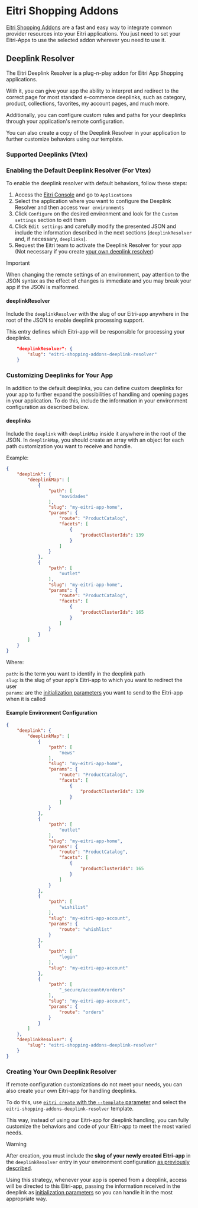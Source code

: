 # Eitri Shopping Addons
[Eitri Shopping Addons](https://github.com/eitri-tech/eitri-shopping-addons) are a fast and easy way to integrate common provider resources into your Eitri applications. You just need to set your Eitri-Apps to use the selected addon wherever you need to use it.

## Deeplink Resolver
The Eitri Deeplink Resolver is a plug-n-play addon for Eitri App Shopping applications.

With it, you can give your app the ability to interpret and redirect to the correct page for most standard e-commerce deeplinks, such as category, product, collections, favorites, my account pages, and much more.

Additionally, you can configure custom rules and paths for your deeplinks through your application's remote configuration.

You can also create a copy of the Deeplink Resolver in your application to further customize behaviors using our template.

### Supported Deeplinks (Vtex)


### Enabling the Default Deeplink Resolver (For Vtex)

To enable the deeplink resolver with default behaviors, follow these steps:

1. Access the [Eitri Console](https://console.eitri.tech/) and go to `Applications`
2. Select the application where you want to configure the Deeplink Resolver and then access `Your environments`
3. Click `Configure` on the desired environment and look for the `Custom settings` section to edit them
4. Click `Edit settings` and carefully modify the presented JSON and include the information described in the next sections (`deeplinkResolver` and, if necessary, `deeplinks`).
5. Request the Eitri team to activate the Deeplink Resolver for your app (Not necessary if you create [your own deeplink resolver](#creating-your-own-deeplink-resolver))

> [!IMPORTANT]
> When changing the remote settings of an environment, pay attention to the JSON syntax as the effect of changes is immediate and you may break your app if the JSON is malformed.

#### deeplinkResolver

Include the `deeplinkResolver` with the slug of our Eitri-app anywhere in the root of the JSON to enable deeplink processing support.

This entry defines which Eitri-app will be responsible for processing your deeplinks.

```json
    "deeplinkResolver": {
        "slug": "eitri-shopping-addons-deeplink-resolver"
    }
```

### Customizing Deeplinks for Your App

In addition to the default deeplinks, you can define custom deeplinks for your app to further expand the possibilities of handling and opening pages in your application. To do this, include the information in your environment configuration as described below.

#### deeplinks

Include the `deeplink` with `deeplinkMap` inside it anywhere in the root of the JSON. In `deeplinkMap`, you should create an array with an object for each path customization you want to receive and handle.

Example:

```json
{
    "deeplink": {
        "deeplinkMap": [
            {
                "path": [
                    "novidades"
                ],
                "slug": "my-eitri-app-home",
                "params": {
                    "route": "ProductCatalog",
                    "facets": [
                        {
                            "productClusterIds": 139
                        }
                    ]
                }
            },
            {
                "path": [
                    "outlet"
                ],
                "slug": "my-eitri-app-home",
                "params": {
                    "route": "ProductCatalog",
                    "facets": [
                        {
                            "productClusterIds": 165
                        }
                    ]
                }
            }
        ]
    }
}
```

Where:

`path`: is the term you want to identify in the deeplink path  
`slug`: is the slug of your app's Eitri-app to which you want to redirect the user  
`params`: are the [initialization parameters](https://cdn.83io.com.br/library/eitri-bifrost/doc/latest/classes/Bifrost.html#getInitializationInfos) you want to send to the Eitri-app when it is called

#### Example Environment Configuration

```json
{
    "deeplink": {
        "deeplinkMap": [
            {
                "path": [
                    "news"
                ],
                "slug": "my-eitri-app-home",
                "params": {
                    "route": "ProductCatalog",
                    "facets": [
                        {
                            "productClusterIds": 139
                        }
                    ]
                }
            },
            {
                "path": [
                    "outlet"
                ],
                "slug": "my-eitri-app-home",
                "params": {
                    "route": "ProductCatalog",
                    "facets": [
                        {
                            "productClusterIds": 165
                        }
                    ]
                }
            },
            {
                "path": [
                    "wishilist"
                ],
                "slug": "my-eitri-app-account",
                "params": {
                    "route": "whishlist"
                }
            },
            {
                "path": [
                    "login"
                ],
                "slug": "my-eitri-app-account"
            },
            {
                "path": [
                    "_secure/account#/orders"
                ],
                "slug": "my-eitri-app-account",
                "params": {
                    "route": "orders"
                }
            }
        ]
    },
    "deeplinkResolver": {
        "slug": "eitri-shopping-addons-deeplink-resolver"
    }
}
```

### Creating Your Own Deeplink Resolver

If remote configuration customizations do not meet your needs, you can also create your own Eitri-app for handling deeplinks.

To do this, use [`eitri create` with the `--template` parameter](https://docs.eitri.tech/en/eitri-cli/#available-options_1) and select the `eitri-shopping-addons-deeplink-resolver` template.

This way, instead of using our Eitri-app for deeplink handling, you can fully customize the behaviors and code of your Eitri-app to meet the most varied needs.

> [!WARNING]
> After creation, you must include the **slug of your newly created Eitri-app** in the `deeplinkResolver` entry in your environment configuration [as previously described](#deeplinkresolver).

Using this strategy, whenever your app is opened from a deeplink, access will be directed to this Eitri-app, passing the information received in the deeplink as [initialization parameters]((https://cdn.83io.com.br/library/eitri-bifrost/doc/latest/classes/Bifrost.html#getInitializationInfos)) so you can handle it in the most appropriate way.